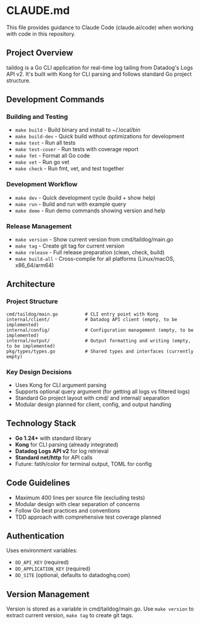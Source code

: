 # CLAUDE.md

This file provides guidance to Claude Code (claude.ai/code) when working with code in this repository.

## Project Overview

taildog is a Go CLI application for real-time log tailing from Datadog's Logs API v2. It's built with Kong for CLI parsing and follows standard Go project structure.

## Development Commands

### Building and Testing

- `make build` - Build binary and install to ~/.local/bin
- `make build-dev` - Quick build without optimizations for development
- `make test` - Run all tests
- `make test-cover` - Run tests with coverage report
- `make fmt` - Format all Go code
- `make vet` - Run go vet
- `make check` - Run fmt, vet, and test together

### Development Workflow

- `make dev` - Quick development cycle (build + show help)
- `make run` - Build and run with example query
- `make demo` - Run demo commands showing version and help

### Release Management

- `make version` - Show current version from cmd/taildog/main.go
- `make tag` - Create git tag for current version
- `make release` - Full release preparation (clean, check, build)
- `make build-all` - Cross-compile for all platforms (Linux/macOS, x86_64/arm64)

## Architecture

### Project Structure

```
cmd/taildog/main.go          # CLI entry point with Kong
internal/client/             # Datadog API client (empty, to be implemented)
internal/config/             # Configuration management (empty, to be implemented)
internal/output/             # Output formatting and writing (empty, to be implemented)
pkg/types/types.go           # Shared types and interfaces (currently empty)
```

### Key Design Decisions

- Uses Kong for CLI argument parsing
- Supports optional query argument (for getting all logs vs filtered logs)
- Standard Go project layout with cmd/ and internal/ separation
- Modular design planned for client, config, and output handling

## Technology Stack

- **Go 1.24+** with standard library
- **Kong** for CLI parsing (already integrated)
- **Datadog Logs API v2** for log retrieval
- **Standard net/http** for API calls
- Future: fatih/color for terminal output, TOML for config

## Code Guidelines

- Maximum 400 lines per source file (excluding tests)
- Modular design with clear separation of concerns
- Follow Go best practices and conventions
- TDD approach with comprehensive test coverage planned

## Authentication

Uses environment variables:

- `DD_API_KEY` (required)
- `DD_APPLICATION_KEY` (required)
- `DD_SITE` (optional, defaults to datadoghq.com)

## Version Management

Version is stored as a variable in cmd/taildog/main.go. Use `make version` to extract current version, `make tag` to create git tags.

